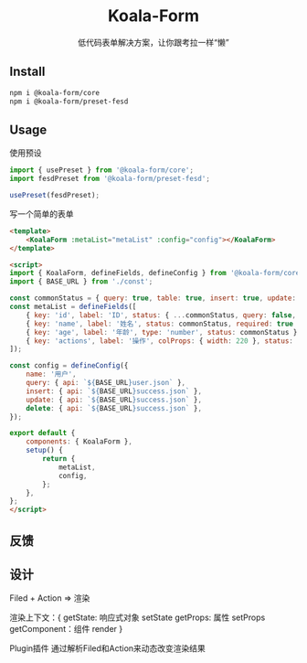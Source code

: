 <!-- <p align="center">
  <a href="https://fes-design-4gvn317r3b6bfe17-1254145788.ap-shanghai.app.tcloudbase.com/">
    <img width="362" src="./docs/public/images/fes-logo.svg">
  </a>
</p> -->

<h1 align="center">Koala-Form</h1>

<div align="center">

低代码表单解决方案，让你跟考拉一样“懒”
</div>

## Install

```bash
npm i @koala-form/core
npm i @koala-form/preset-fesd
```

## Usage
使用预设
```js
import { usePreset } from '@koala-form/core';
import fesdPreset from '@koala-form/preset-fesd';

usePreset(fesdPreset);
```
写一个简单的表单
```html
<template>
    <KoalaForm :metaList="metaList" :config="config"></KoalaForm>
</template>

<script>
import { KoalaForm, defineFields, defineConfig } from '@koala-form/core';
import { BASE_URL } from './const';

const commonStatus = { query: true, table: true, insert: true, update: true, delete: true, view: true };
const metaList = defineFields([
    { key: 'id', label: 'ID', status: { ...commonStatus, query: false, insert: false, update: 'disabled' } },
    { key: 'name', label: '姓名', status: commonStatus, required: true },
    { key: 'age', label: '年龄', type: 'number', status: commonStatus },
    { key: 'actions', label: '操作', colProps: { width: 220 }, status: { table: true } },
]);

const config = defineConfig({
    name: '用户',
    query: { api: `${BASE_URL}user.json` },
    insert: { api: `${BASE_URL}success.json` },
    update: { api: `${BASE_URL}success.json` },
    delete: { api: `${BASE_URL}success.json` },
});

export default {
    components: { KoalaForm },
    setup() {
        return {
            metaList,
            config,
        };
    },
};
</script>
```


## 反馈


## 设计
Filed + Action => 渲染

渲染上下文：{
    getState: 响应式对象
    setState
    getProps: 属性
    setProps
    getComponent：组件
    render
}

Plugin插件 通过解析Filed和Action来动态改变渲染结果